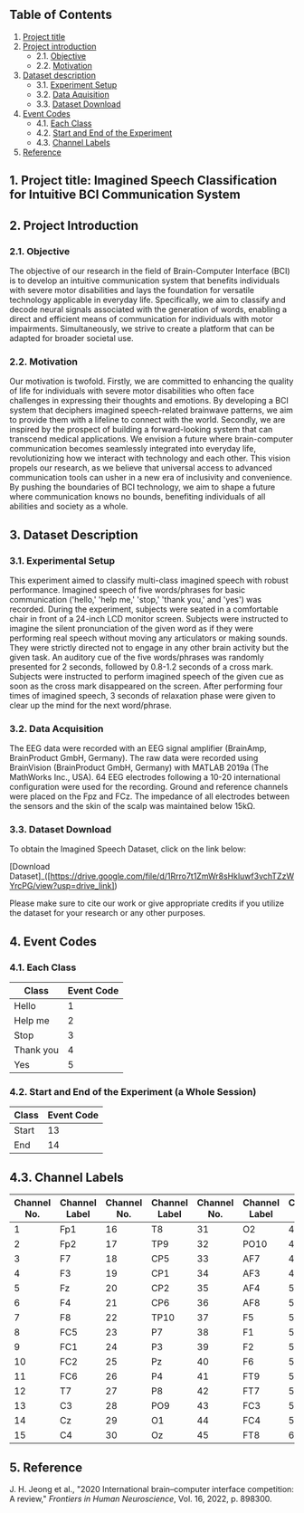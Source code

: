 ## Table of Contents
1. [Project title](#project-title)
2. [Project introduction](#project-introduction)
   - 2.1. [Objective](#objective)
   - 2.2. [Motivation](#motivation)
3. [Dataset description](#dataset-description)
   - 3.1. [Experiment Setup](#experiment-setup)
   - 3.2. [Data Aquisition](#data-aquisition)
   - 3.3. [Dataset Download](#dataset-download)
4. [Event Codes](#event-codes)
   - 4.1. [Each Class](#each-class)
   - 4.2. [Start and End of the Experiment](#start-and-end-of-the-experiment)
   - 4.3. [Channel Labels](#channel-labels)
5. [Reference](#Reference)

## 1. Project title: Imagined Speech Classification for Intuitive BCI Communication System

## 2. Project Introduction

### 2.1. Objective

The objective of our research in the field of Brain-Computer Interface (BCI) is to develop an intuitive communication system that benefits individuals with severe motor disabilities and lays the foundation for versatile technology applicable in everyday life. Specifically, we aim to classify and decode neural signals associated with the generation of words, enabling a direct and efficient means of communication for individuals with motor impairments. Simultaneously, we strive to create a platform that can be adapted for broader societal use.

### 2.2. Motivation
Our motivation is twofold. Firstly, we are committed to enhancing the quality of life for individuals with severe motor disabilities who often face challenges in expressing their thoughts and emotions. By developing a BCI system that deciphers imagined speech-related brainwave patterns, we aim to provide them with a lifeline to connect with the world. Secondly, we are inspired by the prospect of building a forward-looking system that can transcend medical applications. We envision a future where brain-computer communication becomes seamlessly integrated into everyday life, revolutionizing how we interact with technology and each other. This vision propels our research, as we believe that universal access to advanced communication tools can usher in a new era of inclusivity and convenience. By pushing the boundaries of BCI technology, we aim to shape a future where communication knows no bounds, benefiting individuals of all abilities and society as a whole.

## 3. Dataset Description

### 3.1. Experimental Setup
This experiment aimed to classify multi-class imagined speech with robust performance. Imagined speech of five words/phrases for basic communication ('hello,' 'help me,' 'stop,' 'thank you,' and 'yes') was recorded. During the experiment, subjects were seated in a comfortable chair in front of a 24-inch LCD monitor screen. Subjects were instructed to imagine the silent pronunciation of the given word as if they were performing real speech without moving any articulators or making sounds. They were strictly directed not to engage in any other brain activity but the given task. An auditory cue of the five words/phrases was randomly presented for 2 seconds, followed by 0.8-1.2 seconds of a cross mark. Subjects were instructed to perform imagined speech of the given cue as soon as the cross mark disappeared on the screen. After performing four times of imagined speech, 3 seconds of relaxation phase were given to clear up the mind for the next word/phrase.

### 3.2. Data Acquisition
The EEG data were recorded with an EEG signal amplifier (BrainAmp, BrainProduct GmbH, Germany). The raw data were recorded using BrainVision (BrainProduct GmbH, Germany) with MATLAB 2019a (The MathWorks Inc., USA). 64 EEG electrodes following a 10-20 international configuration were used for the recording. Ground and reference channels were placed on the Fpz and FCz. The impedance of all electrodes between the sensors and the skin of the scalp was maintained below 15kΩ.

### 3.3. Dataset Download
To obtain the Imagined Speech Dataset, click on the link below:

[Download Dataset]_([https://drive.google.com/file/d/1Rrro7t1ZmWr8sHkluwf3vchTZzWYrcPG/view?usp=drive_link])

Please make sure to cite our work or give appropriate credits if you utilize the dataset for your research or any other purposes.

## 4. Event Codes

### 4.1. Each Class

| Class     | Event Code |
|-----------|------------|
| Hello     | 1          |
| Help me   | 2          |
| Stop      | 3          |
| Thank you | 4          |
| Yes       | 5          |

### 4.2. Start and End of the Experiment (a Whole Session)

| Class | Event Code |
|-------|------------|
| Start | 13         |
| End   | 14         |

## 4.3. Channel Labels

| Channel No. | Channel Label | Channel No. | Channel Label | Channel No. | Channel Label | Channel No. | Channel Label |
|-------------|---------------|-------------|---------------|-------------|---------------|-------------|---------------|
| 1           | Fp1           | 16          | T8            | 31          | O2            | 46          | FT10          |
| 2           | Fp2           | 17          | TP9           | 32          | PO10          | 47          | C5            |
| 3           | F7            | 18          | CP5           | 33          | AF7           | 48          | C1            |
| 4           | F3            | 19          | CP1           | 34          | AF3           | 49          | C2            |
| 5           | Fz            | 20          | CP2           | 35          | AF4           | 50          | C6            |
| 6           | F4            | 21          | CP6           | 36          | AF8           | 51          | TP7           |
| 7           | F8            | 22          | TP10          | 37          | F5            | 52          | CP3           |
| 8           | FC5           | 23          | P7            | 38          | F1            | 53          | CPz           |
| 9           | FC1           | 24          | P3            | 39          | F2            | 54          | CP4           |
| 10          | FC2           | 25          | Pz            | 40          | F6            | 55          | TP8           |
| 11          | FC6           | 26          | P4            | 41          | FT9           | 56          | P5            |
| 12          | T7            | 27          | P8            | 42          | FT7           | 57          | P1            |
| 13          | C3            | 28          | PO9           | 43          | FC3           | 58          | P2            |
| 14          | Cz            | 29          | O1            | 44          | FC4           | 59          | P6            |
| 15          | C4            | 30          | Oz            | 45          | FT8           | 60          | PO7           |

## 5. Reference
J. H. Jeong et al., "2020 International brain–computer interface competition: A review," *Frontiers in Human Neuroscience*, Vol. 16, 2022, p. 898300.
